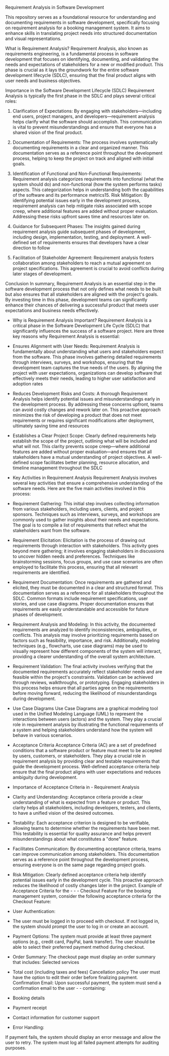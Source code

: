 Requirement Analysis in Software Development

This repository serves as a foundational resource for understanding and documenting requirements in software development, specifically focusing on requirement analysis for a booking management system. It aims to enhance skills in translating project needs into structured documentation and visual representations.



What is Requirement Analysis?
Requirement Analysis, also known as requirements engineering, is a fundamental process in software development that focuses on identifying, documenting, and validating the needs and expectations of stakeholders for a new or modified product. This phase is crucial as it lays the groundwork for the entire software development lifecycle (SDLC), ensuring that the final product aligns with user needs and business objectives.



Importance in the Software Development Lifecycle (SDLC)
Requirement Analysis is typically the first phase in the SDLC and plays several critical roles:
1. Clarification of Expectations: By engaging with stakeholders—including end users, project managers, and developers—requirement analysis helps clarify what the software should accomplish. This communication is vital to prevent misunderstandings and ensure that everyone has a shared vision of the final product.
2. Documentation of Requirements: The process involves systematically documenting requirements in a clear and organized manner. This documentation serves as a reference point throughout the development process, helping to keep the project on track and aligned with initial goals.

3. Identification of Functional and Non-Functional Requirements: Requirement analysis categorizes requirements into functional (what the system should do) and non-functional (how the system performs tasks) aspects. This categorization helps in understanding both the capabilities of the software and its performance metrics15.
Risk Mitigation: By identifying potential issues early in the development process, requirement analysis can help mitigate risks associated with scope creep, where additional features are added without proper evaluation. Addressing these risks upfront saves time and resources later on.

4. Guidance for Subsequent Phases: The insights gained during requirement analysis guide subsequent phases of development, including design, implementation, testing, and deployment. A well-defined set of requirements ensures that developers have a clear direction to follow


5. Facilitation of Stakeholder Agreement: Requirement analysis fosters collaboration among stakeholders to reach a mutual agreement on project specifications. This agreement is crucial to avoid conflicts during later stages of development.


Conclusion
In summary, Requirement Analysis is an essential step in the software development process that not only defines what needs to be built but also ensures that all stakeholders are aligned with the project's goals. By investing time in this phase, development teams can significantly enhance their chances of delivering a successful product that meets user expectations and business needs effectively.

- Why is Requirement Analysis Important?
Requirement Analysis is a critical phase in the Software Development Life Cycle (SDLC) that significantly influences the success of a software project. Here are three key reasons why Requirement Analysis is essential:
- Ensures Alignment with User Needs:
Requirement Analysis is fundamentally about understanding what users and stakeholders expect from the software. This phase involves gathering detailed requirements through interviews, surveys, and workshops, ensuring that the development team captures the true needs of the users. By aligning the project with user expectations, organizations can develop software that effectively meets their needs, leading to higher user satisfaction and adoption rates

- Reduces Development Risks and Costs:
A thorough Requirement Analysis helps identify potential issues and misunderstandings early in the development process. By addressing these concerns upfront, teams can avoid costly changes and rework later on. This proactive approach minimizes the risk of developing a product that does not meet requirements or requires significant modifications after deployment, ultimately saving time and resources 

- Establishes a Clear Project Scope:
Clearly defined requirements help establish the scope of the project, outlining what will be included and what will not. This clarity prevents scope creep—where additional features are added without proper evaluation—and ensures that all stakeholders have a mutual understanding of project objectives. A well-defined scope facilitates better planning, resource allocation, and timeline management throughout the SDLC 


- Key Activities in Requirement Analysis
Requirement Analysis involves several key activities that ensure a comprehensive understanding of the software needs. Here are the five main activities involved in this process:

- Requirement Gathering:
This initial step involves collecting information from various stakeholders, including users, clients, and project sponsors. Techniques such as interviews, surveys, and workshops are commonly used to gather insights about their needs and expectations. The goal is to compile a list of requirements that reflect what the stakeholders want from the software.

- Requirement Elicitation:
Elicitation is the process of drawing out requirements through interaction with stakeholders. This activity goes beyond mere gathering; it involves engaging stakeholders in discussions to uncover hidden needs and preferences. Techniques like brainstorming sessions, focus groups, and use case scenarios are often employed to facilitate this process, ensuring that all relevant requirements are identified.

- Requirement Documentation:
Once requirements are gathered and elicited, they must be documented in a clear and structured format. This documentation serves as a reference for all stakeholders throughout the SDLC. Common formats include requirement specifications, user stories, and use case diagrams. Proper documentation ensures that requirements are easily understandable and accessible for future phases of development.

- Requirement Analysis and Modeling:
In this activity, the documented requirements are analyzed to identify inconsistencies, ambiguities, or conflicts. This analysis may involve prioritizing requirements based on factors such as feasibility, importance, and risk. Additionally, modeling techniques (e.g., flowcharts, use case diagrams) may be used to visually represent how different components of the system will interact, providing a clearer understanding of the overall system architecture.

- Requirement Validation:
The final activity involves verifying that the documented requirements accurately reflect stakeholder needs and are feasible within the project's constraints. Validation can be achieved through reviews, walkthroughs, or prototyping. Engaging stakeholders in this process helps ensure that all parties agree on the requirements before moving forward, reducing the likelihood of misunderstandings during development.


- Use Case Diagrams
Use Case Diagrams are a graphical modeling tool used in the Unified Modeling Language (UML) to represent the interactions between users (actors) and the system. They play a crucial role in requirement analysis by illustrating the functional requirements of a system and helping stakeholders understand how the system will behave in various scenarios.


- Acceptance Criteria
Acceptance Criteria (AC) are a set of predefined conditions that a software product or feature must meet to be accepted by users, customers, or stakeholders. They play a crucial role in requirement analysis by providing clear and testable requirements that guide the development process. Well-defined acceptance criteria help ensure that the final product aligns with user expectations and reduces ambiguity during development.
- Importance of Acceptance Criteria in - Requirement Analysis
- Clarity and Understanding: Acceptance criteria provide a clear understanding of what is expected from a feature or product. This clarity helps all stakeholders, including developers, testers, and clients, to have a unified vision of the desired outcomes.

- Testability: Each acceptance criterion is designed to be verifiable, allowing teams to determine whether the requirements have been met. This testability is essential for quality assurance and helps prevent misunderstandings about what constitutes a "done" feature.

- Facilitates Communication: By documenting acceptance criteria, teams can improve communication among stakeholders. This documentation serves as a reference point throughout the development process, ensuring everyone is on the same page regarding project goals.

- Risk Mitigation: Clearly defined acceptance criteria help identify potential issues early in the development cycle. This proactive approach reduces the likelihood of costly changes later in the project.
Example of Acceptance Criteria for the - - - Checkout Feature
For the booking management system, consider the following acceptance criteria for the Checkout Feature:

- User Authentication:

- The user must be logged in to proceed with checkout.
If not logged in, the system should prompt the user to log in or create an account.
- Payment Options:
The system must provide at least three payment options (e.g., credit card, PayPal, bank transfer).
The user should be able to select their preferred payment method during checkout.
- Order Summary:
The checkout page must display an order summary that includes:
Selected services


- Total cost (including taxes and fees)
Cancellation policy
The user must have the option to edit their order before finalizing payment.
Confirmation Email:
Upon successful payment, the system must send a confirmation email to the user - - containing:
- Booking details
- Payment receipt
- Contact information for customer support


- Error Handling:

If payment fails, the system should display an error message and allow the user to retry.
The system must log all failed payment attempts for auditing purposes.